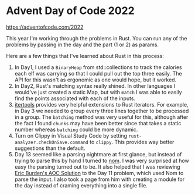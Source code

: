# Advent Day of Code 2022

https://adventofcode.com/2022

This year I'm working through the problems in Rust. You can run any of the 
problems by passing in the day and the part (1 or 2) as params.

Here are a few things that I've learned about Rust in this process:

1. In Day1, I used a `BinaryHeap` from std::collections to track the calories
   each elf was carrying so that I could pull out the top three easily. The API
   for this wasn't as ergonomic as one would hope, but it worked.
2. In Day2, Rust's matching syntax really shined. In other languages I would've just
   created a static Map, but with `match` I was able to easily find the points associated
   with each of the inputs.
2. [itertools](https://github.com/rust-itertools/itertools) provides
   very helpful extensions to Rust iterators. For example, in Day 3
   we needed to group every three lines together to be processed in a 
   group. The `batching` method was very useful for this, although after
   the fact I found `chunks` may have been better since that takes a static
   number whereas `batching` could be more dynamic.
3. Turn on Clippy in Visual Study Code by setting `rust-analyzer.checkOnSave.command` to 
   `clippy`. This provides way better suggestions than the default.
4. Day 13 seemed like a parsing nightmare at first glance, but instead of trying
   to parse this by hand I turned to [nom](https://github.com/Geal/nom). I was very 
   surprised at how easy the parsing turned out to be. It also helped that I was reviewing
   [Eric Burden's AOC Solution](https://github.com/ericwburden/advent_of_code_2022) to the
   Day 11 problem, which used Nom to parse the input. I also took a page from him with 
   creating a module for the day instead of craming everything into a single file.